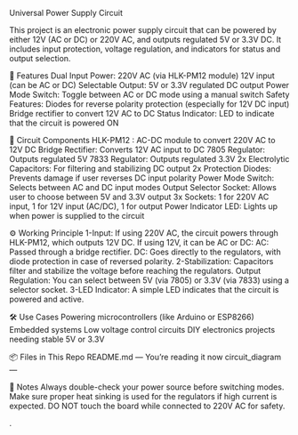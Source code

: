Universal Power Supply Circuit

This project is an electronic power supply circuit that can be powered by either 12V (AC or DC) or 220V AC, and outputs regulated 5V or 3.3V DC. It includes input protection, voltage regulation, and indicators for status and output selection.

🧩 Features
Dual Input Power:
220V AC (via HLK-PM12 module)
12V input (can be AC or DC)
Selectable Output:
5V or 3.3V regulated DC output
Power Mode Switch:
Toggle between AC or DC mode using a manual switch
Safety Features:
Diodes for reverse polarity protection (especially for 12V DC input)
Bridge rectifier to convert 12V AC to DC
Status Indicator:
LED to indicate that the circuit is powered ON


🔌 Circuit Components
HLK-PM12 : AC-DC module to convert 220V AC to 12V DC
Bridge Rectifier: Converts 12V AC input to DC
7805 Regulator: Outputs regulated 5V
7833 Regulator: Outputs regulated 3.3V
2x Electrolytic Capacitors: For filtering and stabilizing DC output
2x Protection Diodes: Prevents damage if user reverses DC input polarity
Power Mode Switch: Selects between AC and DC input modes
Output Selector Socket: Allows user to choose between 5V and 3.3V output
3x Sockets: 1 for 220V AC input, 1 for 12V input (AC/DC), 1 for output
Power Indicator LED: Lights up when power is supplied to the circuit


⚙️ Working Principle
1-Input:
  If using 220V AC, the circuit powers through HLK-PM12, which outputs 12V DC.
  If using 12V, it can be AC or DC:
  AC: Passed through a bridge rectifier.
  DC: Goes directly to the regulators, with diode protection in case of reversed polarity.
2-Stabilization:
  Capacitors filter and stabilize the voltage before reaching the regulators.
  Output Regulation:
  You can select between 5V (via 7805) or 3.3V (via 7833) using a selector socket.
3-LED Indicator:
  A simple LED indicates that the circuit is powered and active.

  
🛠️ Use Cases
Powering microcontrollers (like Arduino or ESP8266)
Embedded systems
Low voltage control circuits
DIY electronics projects needing stable 5V or 3.3V


📦 Files in This Repo
README.md — You’re reading it now
circuit_diagram — 

🧠 Notes
Always double-check your power source before switching modes.
Make sure proper heat sinking is used for the regulators if high current is expected.
DO NOT touch the board while connected to 220V AC for safety.

.

